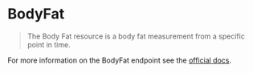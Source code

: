 # BodyFat

> The Body Fat resource is a body fat measurement from a specific point in time.

For more information on the BodyFat endpoint see the [official docs](https://docs.humanapi.co/docs/body_fat).